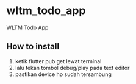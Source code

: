 # wltm_todo_app

WLTM Todo App

## How to install

1. ketik flutter pub get lewat terminal
2. lalu tekan tombol debug/play pada text editor
3. pastikan device hp sudah tersambung